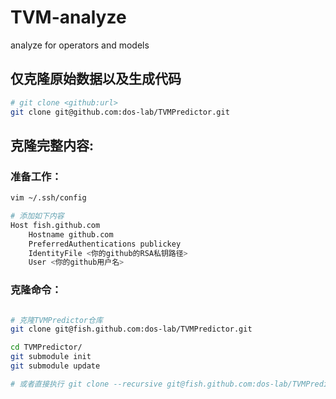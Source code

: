 # TVM-analyze
analyze for operators and models

## 仅克隆原始数据以及生成代码

```bash
# git clone <github:url>
git clone git@github.com:dos-lab/TVMPredictor.git
```

## 克隆完整内容:

### 准备工作：

``` bash
vim ~/.ssh/config

# 添加如下内容
Host fish.github.com
    Hostname github.com
    PreferredAuthentications publickey
    IdentityFile <你的github的RSA私钥路径>
    User <你的github用户名>
```

### 克隆命令：

```bash

# 克隆TVMPredictor仓库
git clone git@fish.github.com:dos-lab/TVMPredictor.git

cd TVMPredictor/
git submodule init
git submodule update

# 或者直接执行 git clone --recursive git@fish.github.com:dos-lab/TVMPredictor.git
```
